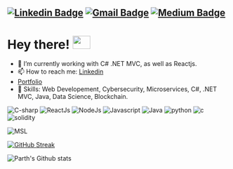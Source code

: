 [![Linkedin Badge](https://img.shields.io/badge/-parthsharma-blue?style=flat-square&logo=Linkedin&logoColor=white&link=https://www.linkedin.com/in/parth-sharma-59a5851aa/)](https://www.linkedin.com/in/parth-sharma-59a5851aa/)
[![Gmail Badge](https://img.shields.io/badge/-parthsharmabareilly@gmail.com-c14438?style=flat-square&logo=Gmail&logoColor=white&link=mailto:parthsharmabareilly@gmail.com)](mailto:parthsharmabareilly@gmail.com)
[![Medium Badge](https://img.shields.io/badge/-parthsharma-black?style=flat-square&logo=Medium&logoColor=white&link=https://www.medium.com/@parth-sharma)](https://medium.com/@parth-sharma)
---

# Hey there! <img src="https://media.tenor.com/images/30169e4a670daf12443df7d2dd140176/tenor.gif" width="40px" height="30px"/>
<!-- <img src="https://media.tenor.com/images/30169e4a670daf12443df7d2dd140176/tenor.gif" width="40px"/> -->

- 🔭 I’m currently working with C# .NET MVC, as well as Reactjs.
- 📫 How to reach me: [Linkedin](https://www.linkedin.com/in/parth-sharma-59a5851aa/)
- [Portfolio](https://bold.pro/my/parth-sharma-250417173042)
- 🎯 Skills: Web Developement, Cybersecurity, Microservices, C#, .NET MVC, Java, Data Science, Blockchain.

![C-sharp](http://img.shields.io/static/v1?logo=c-sharp&label=&message=c-sharp&style=flat-square&color=white)
![ReactJs](http://img.shields.io/static/v1?logo=React&label=&message=Reactjs&style=flat-square&color=black)
![NodeJs](http://img.shields.io/static/v1?logo=Node.js&label=&message=Node.js&style=flat-square&color=beige)
![Javascript](http://img.shields.io/static/v1?logo=Javascript&label=&message=Javascript&style=flat-square&color=orange)
![Java](http://img.shields.io/static/v1?logo=java&label=&message=Java&style=flat-square&color=red)
![python](http://img.shields.io/static/v1?logo=python&label=&message=Python&style=flat-square&color=lightblue)
![c](http://img.shields.io/static/v1?logo=c&label=&message=C&style=flat-square&color=blue)
![solidity](http://img.shields.io/static/v1?logo=solidity&label=&message=Solidity&style=flat-square&color=black)

![MSL](https://github-readme-stats.vercel.app/api/top-langs/?username=parthsharma1410&layout=compact&hide_border=false&title_color=ffffff&text_color=daf7dc&icon_color=bb2acf&bg_color=191919)

[![GitHub Streak](http://github-readme-streak-stats.herokuapp.com?user=parthsharma1410&theme=dark)](https://git.io/streak-stats)

![Parth's Github stats](https://github-readme-stats.vercel.app/api?username=parthsharma1410&&show_icons=true&hide_border=false&title_color=ffffff&text_color=daf7dc&icon_color=bb2acf&bg_color=191919)

